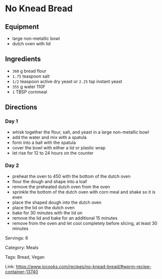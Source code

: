 # No Knead Bread

## Equipment

- large non-metallic bowl
- dutch oven with lid

## Ingredients

- `360` g bread flour
- `1.75` teaspoon salt
- `1/2` teaspoon active dry yeast or `2.25` tsp instant yeast
- `355` g water 110F
- `1` TBSP cornmeal

## Directions

### Day 1
- whisk together the flour, salt, and yeast in a large non-metallic bowl
- add the water and mix with a spatula
- form into a ball with the spatula
- cover the bowl with either a lid or plastic wrap
- let rise for 12 to 24 hours on the counter

### Day 2
- preheat the oven to 450 with the bottom of the dutch oven
- flour the dough and shape into a loaf
- remove the preheated dutch oven from the oven
- sprinkle the bottom of the dutch oven with corn meal and shake so it is even
- place the shaped dough into the dutch oven
- place the lid on the dutch oven
- bake for 30 minutes with the lid on
- remove the lid and bake for an additional 15 minutes
- remove from the oven and let cool completely before slicing, at least 30 minutes

Servings: 6

Category: Meals

Tags: Bread, Vegan

Link: https://www.jocooks.com/recipes/no-knead-bread/#wprm-recipe-container-13740